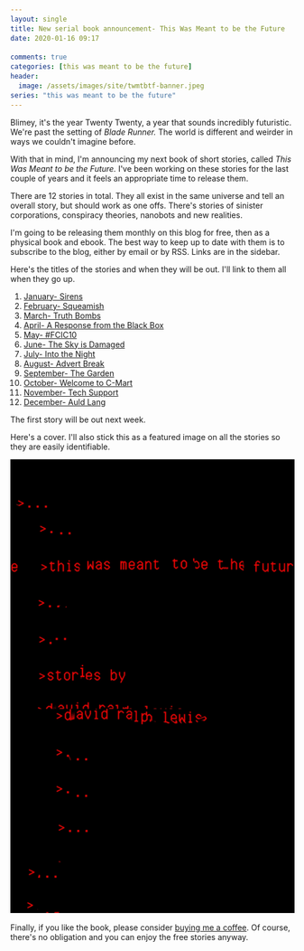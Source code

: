 ```yaml
---  
layout: single  
title: New serial book announcement- This Was Meant to be the Future  
date: 2020-01-16 09:17  

comments: true  
categories: [this was meant to be the future]
header:
  image: /assets/images/site/twmtbtf-banner.jpeg  
series: "this was meant to be the future"
---  
```

<p style="text-align: left;">Blimey, it's the year Twenty Twenty, a year that sounds incredibly futuristic. We're past the setting of <em>Blade Runner. </em>The world is different and weirder in ways we couldn't imagine before.</p>  

With that in mind, I'm announcing my next book of short stories, called <em>This Was Meant to be the Future.</em> I've been working on these stories for the last couple of years and it feels an appropriate time to release them.  

<!--more-->  

There are 12 stories in total. They all exist in the same universe and tell an overall story, but should work as one offs. There's stories of sinister corporations, conspiracy theories, nanobots and new realities.  

I'm going to be releasing them monthly on this blog for free, then as a physical book and ebook. The best way to keep up to date with them is to subscribe to the blog, either by email or by RSS. Links are in the sidebar.  

Here's the titles of the stories and when they will be out. I'll link to them all when they go up.  

<ol>  
    <li><a href="/sirens/">January- Sirens</a></li>  
    <li><a href="/squeamish/">February- Squeamish</a></li>  
    <li><a href="/truth-bombs/">March- Truth Bombs</a></li>  
    <li><a href="/a-response-from-the-black-box/">April- A Response from the Black Box</a></li>  
    <li><a href="/FCIC10/">May- #FCIC10</a></li>  
    <li><a href="/the-sky-is-damaged/">June- The Sky is Damaged</a></li>  
    <li><a href="/into-the-night/">July- Into the Night</a></li>  
    <li><a href="/advert-break/">August- Advert Break</a></li>  
    <li><a href="/the-garden/">September- The Garden</a></li>  
    <li><a href="/a-trip-to-c-mart/">October- Welcome to C-Mart</a></li>  
    <li><a href="/Technical-Support/">November- Tech Support</a></li>  
    <li><a href="/Auld-Lang-Syne/">December- Auld Lang </a></li>  
</ol>  

The first story will be out next week.  

Here's a cover. I'll also stick this as a featured image on all the stories so they are easily identifiable.  

<img src="/assets/images/articles/twmtbtfcover.png" class="small"><br>

Finally, if you like the book, please consider <a href="https://ko-fi.com/davidralphlewis">buying me a coffee</a>. Of course, there's no obligation and you can enjoy the free stories anyway.  
